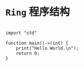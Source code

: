 # ```Ring``` 程序结构


```ring

import "std"

function main()->(int) {
    print("Hello World.\n");
    return 0;
}


```